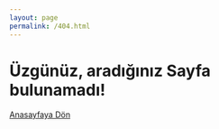 ```yaml
---
layout: page
permalink: /404.html
---
```


# Üzgünüz, aradığınız Sayfa bulunamadı!

[Anasayfaya Dön]({{site.url}}{{site.baseurl}})

